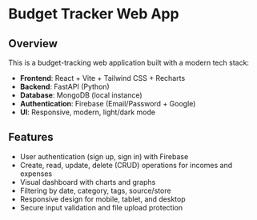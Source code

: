 # Budget Tracker Web App

## Overview

This is a budget-tracking web application built with a modern tech stack:

-   **Frontend**: React + Vite + Tailwind CSS + Recharts
-   **Backend**: FastAPI (Python)
-   **Database**: MongoDB (local instance)
-   **Authentication**: Firebase (Email/Password + Google)
-   **UI**: Responsive, modern, light/dark mode

## Features

-   User authentication (sign up, sign in) with Firebase
-   Create, read, update, delete (CRUD) operations for incomes and expenses
-   Visual dashboard with charts and graphs
-   Filtering by date, category, tags, source/store
-   Responsive design for mobile, tablet, and desktop
-   Secure input validation and file upload protection
